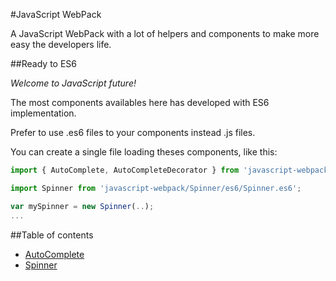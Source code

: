 #JavaScript WebPack

A JavaScript WebPack with a lot of helpers and components to make more easy the developers life.


##Ready to ES6

*Welcome to JavaScript future!*

The most components availables here has developed with ES6 implementation.

Prefer to use .es6 files to your components instead .js files.

You can create a single file loading theses components, like this:

```javascript
import { AutoComplete, AutoCompleteDecorator } from 'javascript-webpack/AutoComplete/es6/AutoComplete.es6';

import Spinner from 'javascript-webpack/Spinner/es6/Spinner.es6';

var mySpinner = new Spinner(..);
...
```


##Table of contents

- [AutoComplete](https://github.com/carlohcs/javascript-webpack/AutoComplete/README.md)
- [Spinner](https://github.com/carlohcs/javascript-webpack/Spinner/README.md)